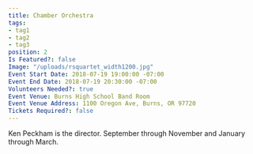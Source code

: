 ```yaml
---
title: Chamber Orchestra
tags:
- tag1
- tag2
- tag3
position: 2
Is Featured?: false
Image: "/uploads/rsquartet_width1200.jpg"
Event Start Date: 2018-07-19 19:00:00 -07:00
Event End Date: 2018-07-19 20:30:00 -07:00
Volunteers Needed?: true
Event Venue: Burns High School Band Room
Event Venue Address: 1100 Oregon Ave, Burns, OR 97720
Tickets Required?: false
---
```


Ken Peckham is the director. September through November and January through March.
